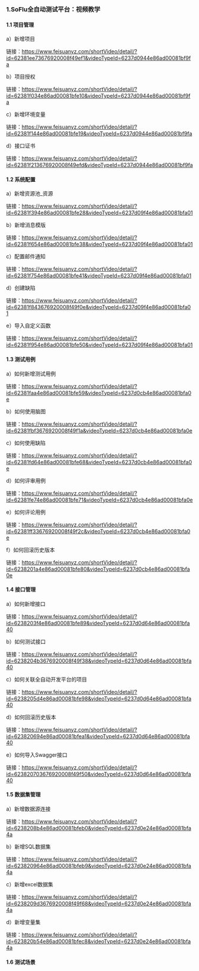 ### 1.SoFlu全自动测试平台：视频教学

#### 1.1 项目管理

a）新增项目

链接：https://www.feisuanyz.com/shortVideo/detail/?id=62381ee73676920008f49ef1&videoTypeId=6237d0944e86ad00081bf9fa

b）项目授权

链接：https://www.feisuanyz.com/shortVideo/detail/?id=62381f034e86ad00081bfe10&videoTypeId=6237d0944e86ad00081bf9fa

c）新增环境变量

链接：https://www.feisuanyz.com/shortVideo/detail/?id=62381f144e86ad00081bfe19&videoTypeId=6237d0944e86ad00081bf9fa

d）接口证书

链接：https://www.feisuanyz.com/shortVideo/detail/?id=62381f213676920008f49efd&videoTypeId=6237d0944e86ad00081bf9fa

#### 1.2 系统配置

a）新增资源池_资源

链接：https://www.feisuanyz.com/shortVideo/detail/?id=62381f394e86ad00081bfe28&videoTypeId=6237d09f4e86ad00081bfa01

b）新增消息模版

链接：https://www.feisuanyz.com/shortVideo/detail/?id=62381f654e86ad00081bfe38&videoTypeId=6237d09f4e86ad00081bfa01

c）配置邮件通知

链接：https://www.feisuanyz.com/shortVideo/detail/?id=62381f754e86ad00081bfe41&videoTypeId=6237d09f4e86ad00081bfa01

d）创建缺陷

链接：https://www.feisuanyz.com/shortVideo/detail/?id=62381f843676920008f49f0e&videoTypeId=6237d09f4e86ad00081bfa01

e）导入自定义函数

链接：https://www.feisuanyz.com/shortVideo/detail/?id=62381f954e86ad00081bfe50&videoTypeId=6237d09f4e86ad00081bfa01

#### 1.3 测试用例

a）如何新增测试用例

链接：https://www.feisuanyz.com/shortVideo/detail/?id=62381faa4e86ad00081bfe59&videoTypeId=6237d0cb4e86ad00081bfa0e

b）如何使用脑图

链接：https://www.feisuanyz.com/shortVideo/detail/?id=62381fbf3676920008f49f1a&videoTypeId=6237d0cb4e86ad00081bfa0e

c）如何使用缺陷

链接：https://www.feisuanyz.com/shortVideo/detail/?id=62381fd64e86ad00081bfe68&videoTypeId=6237d0cb4e86ad00081bfa0e

d）如何评审用例

链接：https://www.feisuanyz.com/shortVideo/detail/?id=62381fe74e86ad00081bfe71&videoTypeId=6237d0cb4e86ad00081bfa0e

e）如何评论用例

链接：https://www.feisuanyz.com/shortVideo/detail/?id=62381ff33676920008f49f2c&videoTypeId=6237d0cb4e86ad00081bfa0e

f）如何回滚历史版本

链接：https://www.feisuanyz.com/shortVideo/detail/?id=6238201a4e86ad00081bfe80&videoTypeId=6237d0cb4e86ad00081bfa0e

#### 1.4 接口管理

a）如何新增接口

链接：https://www.feisuanyz.com/shortVideo/detail/?id=6238203f4e86ad00081bfe89&videoTypeId=6237d0d64e86ad00081bfa40

b）如何测试接口

链接：https://www.feisuanyz.com/shortVideo/detail/?id=6238204b3676920008f49f38&videoTypeId=6237d0d64e86ad00081bfa40

c）如何关联全自动开发平台的项目

链接：https://www.feisuanyz.com/shortVideo/detail/?id=6238205d4e86ad00081bfe98&videoTypeId=6237d0d64e86ad00081bfa40

d）如何回滚历史版本

链接：https://www.feisuanyz.com/shortVideo/detail/?id=623820694e86ad00081bfea1&videoTypeId=6237d0d64e86ad00081bfa40

e）如何导入Swagger接口

链接：https://www.feisuanyz.com/shortVideo/detail/?id=623820703676920008f49f50&videoTypeId=6237d0d64e86ad00081bfa40

#### 1.5 数据集管理

a）新增数据源连接

链接：https://www.feisuanyz.com/shortVideo/detail/?id=6238208b4e86ad00081bfeb0&videoTypeId=6237d0e24e86ad00081bfa4a

b）新增SQL数据集

链接：https://www.feisuanyz.com/shortVideo/detail/?id=623820964e86ad00081bfeb9&videoTypeId=6237d0e24e86ad00081bfa4a

c）新增excel数据集

链接：https://www.feisuanyz.com/shortVideo/detail/?id=6238209d3676920008f49f68&videoTypeId=6237d0e24e86ad00081bfa4a

d）新增变量集

链接：https://www.feisuanyz.com/shortVideo/detail/?id=623820b54e86ad00081bfec8&videoTypeId=6237d0e24e86ad00081bfa4a

#### 1.6 测试场景

